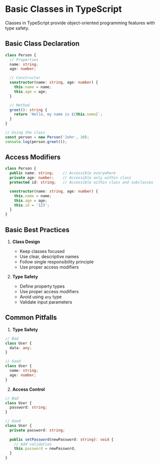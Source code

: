 # Basic Classes in TypeScript

Classes in TypeScript provide object-oriented programming features with type safety.

## Basic Class Declaration

```typescript
class Person {
  // Properties
  name: string;
  age: number;

  // Constructor
  constructor(name: string, age: number) {
    this.name = name;
    this.age = age;
  }

  // Method
  greet(): string {
    return `Hello, my name is ${this.name}`;
  }
}

// Using the class
const person = new Person('John', 30);
console.log(person.greet());
```

## Access Modifiers

```typescript
class Person {
  public name: string;    // Accessible everywhere
  private age: number;    // Accessible only within class
  protected id: string;   // Accessible within class and subclasses

  constructor(name: string, age: number) {
    this.name = name;
    this.age = age;
    this.id = '123';
  }
}
```

## Basic Best Practices

1. **Class Design**
   - Keep classes focused
   - Use clear, descriptive names
   - Follow single responsibility principle
   - Use proper access modifiers

2. **Type Safety**
   - Define property types
   - Use proper access modifiers
   - Avoid using `any` type
   - Validate input parameters

## Common Pitfalls

1. **Type Safety**
```typescript
// Bad
class User {
  data: any;
}

// Good
class User {
  name: string;
  age: number;
}
```

2. **Access Control**
```typescript
// Bad
class User {
  password: string;
}

// Good
class User {
  private password: string;
  
  public setPassword(newPassword: string): void {
    // Add validation
    this.password = newPassword;
  }
}
``` 